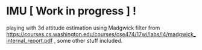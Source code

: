 # IMU [ Work in progress ] !
playing with 3d attitude estimation using Madgwick filter from https://courses.cs.washington.edu/courses/cse474/17wi/labs/l4/madgwick_internal_report.pdf , some other stuff included. 
